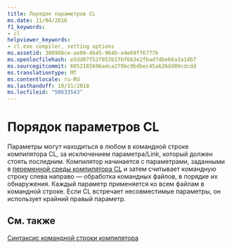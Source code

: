 ```yaml
---
title: Порядок параметров CL
ms.date: 11/04/2016
f1_keywords:
- cl
helpviewer_keywords:
- cl.exe compiler, setting options
ms.assetid: 300908ce-ae00-4b45-964b-e4e69ff6777b
ms.openlocfilehash: e5dd07f52f853b17bf663e2fbad7dbe66a3a1db7
ms.sourcegitcommit: 6052185696adca270bc9bdbec45a626dd89cdcdd
ms.translationtype: MT
ms.contentlocale: ru-RU
ms.lasthandoff: 10/31/2018
ms.locfileid: "50633543"
---
```

# <a name="order-of-cl-options"></a>Порядок параметров CL

Параметры могут находиться в любом в командной строке компилятора CL, за исключением параметра/Link, который должен стоять последним. Компилятор начинается с параметрами, заданными в [переменной среды компилятора CL](../../build/reference/cl-environment-variables.md) и затем считывает командную строку слева направо — обработка командных файлов, в порядке их обнаружения. Каждый параметр применяется ко всем файлам в командной строке. Если CL встречает несовместимые параметры, он использует крайний правый параметр.

## <a name="see-also"></a>См. также

[Синтаксис командной строки компилятора](../../build/reference/compiler-command-line-syntax.md)